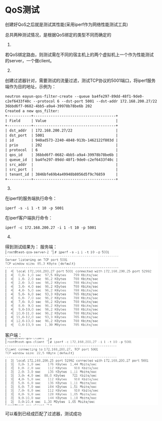 # QoS测试
创建好QoS之后就是测试其性能(采用iperf作为网络性能测试工具)

总共两种测试情况，是根据QoS绑定的类型不同而确定的

1.
若QoS绑定路由，则测试需在不同的宿主机上的两个虚拟机上一个作为性能测试的server，一个做client。

2.
创建过滤器针对，需要测试的流量过滤，测试TCP协议的5001端口，将iperf服务端作为目的地址，示例为：
```
neutron eayun-qos-filter-create --queue ba4fe297-89dd-48f1-9de0-c2ef6433f40c --protocol 6 --dst-port 5001 --dst-addr 172.168.200.27/22 36bbd6f7-0682-4bb5-a9a4-39978b78be6b 202
Created a new qos_filter:
+-----------+--------------------------------------+
| Field     | Value                                |
+-----------+--------------------------------------+
| dst_addr  | 172.168.200.27/22                    |
| dst_port  | 5001                                 |
| id        | 940ad573-2240-4848-913b-1462122f803d |
| prio      | 202                                  |
| protocol  | 6                                    |
| qos_id    | 36bbd6f7-0682-4bb5-a9a4-39978b78be6b |
| queue_id  | ba4fe297-89dd-48f1-9de0-c2ef6433f40c |
| src_addr  |                                      |
| src_port  |                                      |
| tenant_id | 3846bfe69b4a49948b8056d5f9c76859     |
+-----------+--------------------------------------+

```

3.
在iperf的服务端执行命令：
```
iperf -s -i 1 -t 10 -p 5001
```

在iperf客户端执行命令：
```
iperf -c 172.168.200.27 -i 1 -t 10 -p 5001
```

4.
得到测试结果为：
服务端：
![server_result](../Picture/server.png)

客户端：
![client_result](../Picture/client.png)

可以看到已经成匹配了过滤器，测试成功

